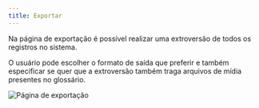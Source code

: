 ```yaml
---
title: Exportar
---
```


Na página de exportação é possível realizar uma extroversão de todos os registros no sistema.

O usuário pode escolher o formato de saída que preferir e também especificar se quer que a extroversão também traga arquivos de mídia presentes no glossário.

![Página de exportação](media/guide/3-utilizando-o-manuel/2-navegacao-publica/2-paginas/4-exportar/exportar.png)